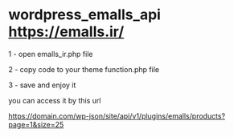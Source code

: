 # wordpress_emalls_api https://emalls.ir/

1 - open emalls_ir.php file

2 - copy code to your theme function.php file

3 - save and enjoy it


you can access it by this url

https://domain.com/wp-json/site/api/v1/plugins/emalls/products?page=1&size=25
